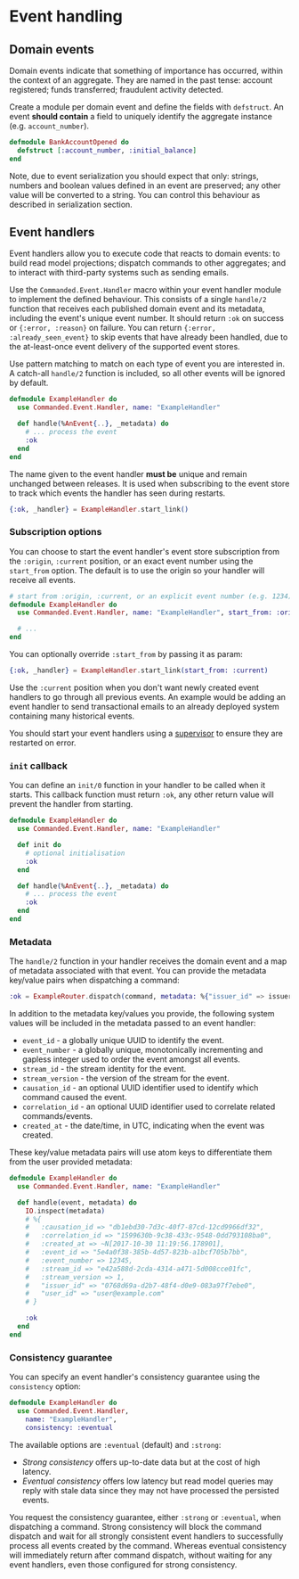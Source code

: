 # Event handling

## Domain events

Domain events indicate that something of importance has occurred, within the context of an aggregate. They are named in the past tense: account registered; funds transferred; fraudulent activity detected.

Create a module per domain event and define the fields with `defstruct`. An event **should contain** a field to uniquely identify the aggregate instance (e.g. `account_number`).

```elixir
defmodule BankAccountOpened do
  defstruct [:account_number, :initial_balance]
end
```

Note, due to event serialization you should expect that only: strings, numbers and boolean values defined in an event are preserved; any other value will be converted to a string. You can control this behaviour as described in serialization section.

## Event handlers

Event handlers allow you to execute code that reacts to domain events: to build read model projections; dispatch commands to other aggregates; and to interact with third-party systems such as sending emails.

Use the `Commanded.Event.Handler` macro within your event handler module to implement the defined behaviour. This consists of a single `handle/2` function that receives each published domain event and its metadata, including the event's unique event number. It should return `:ok` on success or `{:error, :reason}` on failure. You can return `{:error, :already_seen_event}` to skip events that have already been handled, due to the at-least-once event delivery of the supported event stores.

Use pattern matching to match on each type of event you are interested in. A catch-all `handle/2` function is included, so all other events will be ignored by default.

```elixir
defmodule ExampleHandler do
  use Commanded.Event.Handler, name: "ExampleHandler"

  def handle(%AnEvent{..}, _metadata) do
    # ... process the event
    :ok
  end
end
```

The name given to the event handler **must be** unique and remain unchanged between releases. It is used when subscribing to the event store to track which events the handler has seen during restarts.

```elixir
{:ok, _handler} = ExampleHandler.start_link()
```

### Subscription options

You can choose to start the event handler's event store subscription from the `:origin`, `:current` position, or an exact event number using the `start_from` option. The default is to use the origin so your handler will receive all events.

```elixir
# start from :origin, :current, or an explicit event number (e.g. 1234)
defmodule ExampleHandler do
  use Commanded.Event.Handler, name: "ExampleHandler", start_from: :origin

  # ...
end
```

You can optionally override `:start_from` by passing it as param:

```elixir
{:ok, _handler} = ExampleHandler.start_link(start_from: :current)
```

Use the `:current` position when you don't want newly created event handlers to go through all previous events. An example would be adding an event handler to send transactional emails to an already deployed system containing many historical events.

You should start your event handlers using a [supervisor](#supervision) to ensure they are restarted on error.

### `init` callback

You can define an `init/0` function in your handler to be called when it starts. This callback function must return `:ok`, any other return value will prevent the handler from starting.

```elixir
defmodule ExampleHandler do
  use Commanded.Event.Handler, name: "ExampleHandler"

  def init do
    # optional initialisation
    :ok
  end

  def handle(%AnEvent{..}, _metadata) do
    # ... process the event
    :ok
  end
end
```

### Metadata

The `handle/2` function in your handler receives the domain event and a map of metadata associated with that event. You can provide the metadata key/value pairs when dispatching a command:

```elixir
:ok = ExampleRouter.dispatch(command, metadata: %{"issuer_id" => issuer_id, "user_id" => "user@example.com"})
```

In addition to the metadata key/values you provide, the following system values will be included in the metadata passed to an event handler:

- `event_id` - a globally unique UUID to identify the event.
- `event_number` - a globally unique, monotonically incrementing and gapless integer used to order the event amongst all events.
- `stream_id` - the stream identity for the event.
- `stream_version` - the version of the stream for the event.
- `causation_id` - an optional UUID identifier used to identify which command caused the event.
- `correlation_id` - an optional UUID identifier used to correlate related commands/events.
- `created_at` - the date/time, in UTC, indicating when the event was created.

These key/value metadata pairs will use atom keys to differentiate them from the user provided metadata:

```elixir
defmodule ExampleHandler do
  use Commanded.Event.Handler, name: "ExampleHandler"

  def handle(event, metadata) do
    IO.inspect(metadata)
    # %{
    #   :causation_id => "db1ebd30-7d3c-40f7-87cd-12cd9966df32",
    #   :correlation_id => "1599630b-9c38-433c-9548-0dd793108ba0",
    #   :created_at => ~N[2017-10-30 11:19:56.178901],
    #   :event_id => "5e4a0f38-385b-4d57-823b-a1bcf705b7bb",
    #   :event_number => 12345,
    #   :stream_id => "e42a588d-2cda-4314-a471-5d008cce01fc",
    #   :stream_version => 1,
    #   "issuer_id" => "0768d69a-d2b7-48f4-d0e9-083a97f7ebe0",
    #   "user_id" => "user@example.com"
    # }

    :ok
  end
end
```

### Consistency guarantee

You can specify an event handler's consistency guarantee using the `consistency` option:

```elixir
defmodule ExampleHandler do
  use Commanded.Event.Handler,
    name: "ExampleHandler",
    consistency: :eventual
```

The available options are `:eventual` (default) and `:strong`:

- *Strong consistency* offers up-to-date data but at the cost of high latency.
- *Eventual consistency* offers low latency but read model queries may reply with stale data since they may not have processed the persisted events.

You request the consistency guarantee, either `:strong` or `:eventual`, when dispatching a command. Strong consistency will block the command dispatch and wait for all strongly consistent event handlers to successfully process all events created by the command. Whereas eventual consistency will immediately return after command dispatch, without waiting for any event handlers, even those configured for strong consistency.
